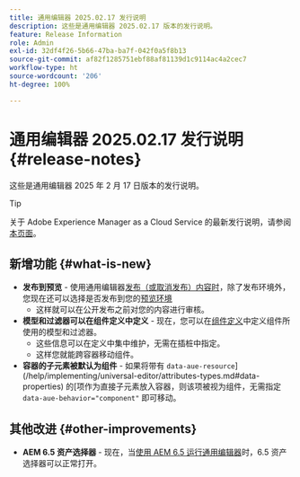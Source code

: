 ```yaml
---
title: 通用编辑器 2025.02.17 发行说明
description: 这些是通用编辑器 2025.02.17 版本的发行说明。
feature: Release Information
role: Admin
exl-id: 32df4f26-5b66-47ba-ba7f-042f0a5f8b13
source-git-commit: af82f1285751ebf88af81139d1c9114ac4a2cec7
workflow-type: ht
source-wordcount: '206'
ht-degree: 100%

---
```


# 通用编辑器 2025.02.17 发行说明 {#release-notes}

这些是通用编辑器 2025 年 2 月 17 日版本的发行说明。

>[!TIP]
>
>关于 Adobe Experience Manager as a Cloud Service 的最新发行说明，请参阅[本页面](/help/release-notes/release-notes-cloud/release-notes-current.md)。

## 新增功能 {#what-is-new}

* **发布到预览** - 使用通用编辑器[发布（或取消发布）内容时](/help/sites-cloud/authoring/universal-editor/publishing.md)，除了发布环境外，您现在还可以选择是否发布到您的[预览环境](/help/sites-cloud/authoring/sites-console/previewing-content.md)
   * 这样就可以在公开发布之前对您的内容进行审核。
* **模型和过滤器可以在组件定义中定义** - 现在，您可以在[组件定义](/help/implementing/universal-editor/component-definition.md#template)中定义组件所使用的模型和过滤器。
   * 这些信息可以在定义中集中维护，无需在插桩中指定。
   * 这样您就能跨容器移动组件。
* **容器的子元素被默认为组件** - 如果将带有 `data-aue-resource`](/help/implementing/universal-editor/attributes-types.md#data-properties) 的[项作为直接子元素放入容器，则该项被视为组件，无需指定 `data-aue-behavior="component"` 即可移动。

## 其他改进 {#other-improvements}

* **AEM 6.5 资产选择器** - 现在，当[使用 AEM 6.5 运行通用编辑器](https://experienceleague.adobe.com/zh-hans/docs/experience-manager-65/content/implementing/developing/headless/universal-editor/introduction)时，6.5 资产选择器可以正常打开。
